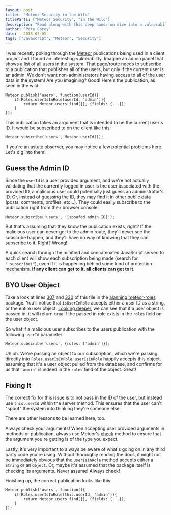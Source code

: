 ```yaml
---
layout: post
title:  "Meteor Security in the Wild"
titleParts: ["Meteor Security", "in the Wild"]
description: "Read along with this deep hands-on dive into a vulnerability I found in a client's production Meteor application."
author: "Pete Corey"
date:   2015-05-05
tags: ["Javascript", "Meteor", "Security"]
---
```


I was recently poking through the [Meteor](https://www.meteor.com/) publications being used in a client project and I found an interesting vulnerability. Imagine an admin panel that shows a list of all users in the system. That page/route needs to subscribe to a publication that publishes all of the users, but only if the current user is an admin. We don't want non-administrators having access to all of the user data in the system! Are you imagining? Good! Here's the publication, as seen in the wild:

<pre class="language-javascript"><code class="language-javascript">Meteor.publish('users', function(userId){
    if(Roles.userIsInRole(userId, 'admin')){
        return Meteor.users.find({}, {fields: {...});
    }
});
</code></pre>

This publication takes an argument that is intended to be the current user's ID. It would be subscribed to on the client like this:

<pre class="language-javascript"><code class="language-javascript">Meteor.subscribe('users', Meteor.userId());
</code></pre>

If you're an astute observer, you may notice a few potential problems here. Let's dig into them!

## Guess the Admin ID

Since the <code class="language-javascript">userId</code> is a user provided argument, and we're not actually validating that the currently logged in user is the user associated with the provided ID, a malicious user could potentially just guess an administrator's ID. Or, instead of guessing the ID, they may find it in other public data (posts, comments, profiles, etc...). They could easily subscribe to the publication right from their browser console:

<pre class="language-javascript"><code class="language-javascript">Meteor.subscribe('users', '[spoofed admin ID]');
</code></pre>

But that's assuming that they know the publication exists, right? If the malicious user can never get to the admin route, they'll never see the subscribe happen, and they'll have no way of knowing that they can subscribe to it. Right? Wrong!

A quick search through the minified and concatenated JavaScript served to each client will show each subscription being made (search for <code class="language-javascript">".subscribe("</code>), even if it is happening behind some kind of protection mechanism. __If any client can get to it, all clients can get to it.__

## BYO User Object

Take a look at lines [307](https://github.com/alanning/meteor-roles/blob/66ff74ab320649a73a50e06f46b57785dbff7fa6/roles/roles_common.js#L307) and [330](https://github.com/alanning/meteor-roles/blob/66ff74ab320649a73a50e06f46b57785dbff7fa6/roles/roles_common.js#L330) of this file in the [alanning:meteor-roles](https://github.com/alanning/meteor-roles) package. You'll notice that <code class="language-javascript">isUserInRole</code> accepts either a user ID as a string, or the entire user object. [Looking deeper](https://github.com/alanning/meteor-roles/blob/66ff74ab320649a73a50e06f46b57785dbff7fa6/roles/roles_common.js#L309-L312), we can see that if a user object is passed in, it will return <code class="language-javascript">true</code> if the passed in role exists in the <code class="language-javascript">roles</code> field on the user object.

So what if a malicious user subscribes to the users publication with the following <code class="language-javascript">userId</code> parameter:

<pre class="language-javascript"><code class="language-javascript">Meteor.subscribe('users', {roles: ['admin']});
</code></pre>

Uh oh. We're passing an object to our subscription, which we're passing directly into <code class="language-javascript">Roles.userIsInRole</code>. <code class="language-javascript">userIsInRole</code> happily accepts this object, assuming that it's a user object pulled from the database, and confirms for us that <code class="language-javascript">'admin'</code> is indeed in the <code class="language-javascript">roles</code> field of the object. Great!

## Fixing It

The correct fix for this issue is to not pass in the ID of the user, but instead use <code class="language-javascript">this.userId</code> within the server method. This ensures that the user can't "spoof" the system into thinking they're someone else.

There are other lessons to be learned here, too.

Always check your arguments! When accepting user provided arguments in methods or publication, always use Meteor's [check](http://docs.meteor.com/#/full/check_package) method to ensure that the argument you're getting is of the type you expect.

Lastly, it's very important to always be aware of what's going on in any third party code you're using. Without thoroughly reading the docs, it might not be immediately obvious that the <code class="language-javascript">userIsInRole</code> method accepts either a <code class="language-javascript">String</code> or an <code class="language-javascript">Object</code>. Or, maybe it's assumed that the package itself is checking its arguments. Never assume! Always check!

Finishing up, the correct publication looks like this:

<pre class="language-javascript"><code class="language-javascript">Meteor.publish('users', function(){
    if(Roles.userIsInRole(this.userId, 'admin')){
        return Meteor.users.find({}, {fields: {...});
    }
});
</code></pre>
